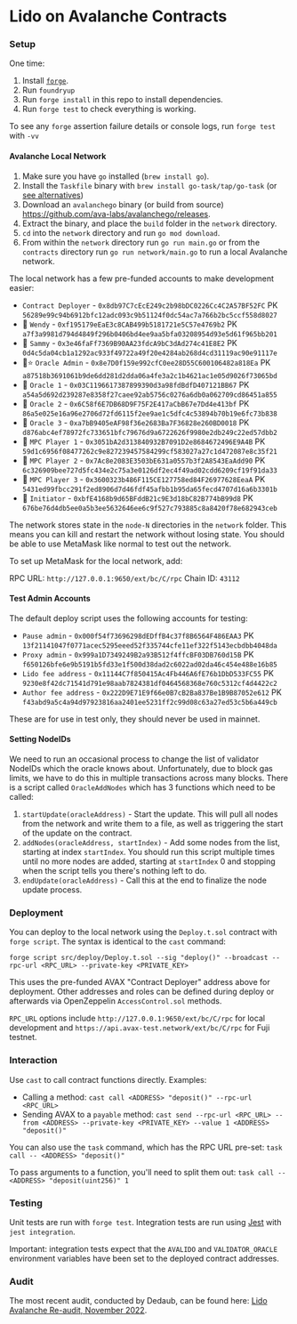 # Lido on Avalanche Contracts

### Setup

One time:

1. Install [`forge`](https://github.com/gakonst/foundry#installation).
1. Run `foundryup`
1. Run `forge install` in this repo to install dependencies.
1. Run `forge test` to check everything is working.

To see any `forge` assertion failure details or console logs, run `forge test` with `-vv`

#### Avalanche Local Network

1. Make sure you have `go` installed (`brew install go`).
1. Install the `Taskfile` binary with `brew install go-task/tap/go-task` (or [see alternatives](https://taskfile.dev/#/installation))
1. Download an `avalanchego` binary (or build from source) https://github.com/ava-labs/avalanchego/releases.
1. Extract the binary, and place the `build` folder in the `network` directory.
1. `cd` into the `network` directory and run `go mod download`.
1. From within the `network` directory run `go run main.go` or from the `contracts` directory run `go run network/main.go` to run a local Avalanche network.

The local network has a few pre-funded accounts to make development easier:

- `Contract Deployer` - `0x8db97C7cEcE249c2b98bDC0226Cc4C2A57BF52FC` PK `56289e99c94b6912bfc12adc093c9b51124f0dc54ac7a766b2bc5ccf558d8027`
- 🐳 `Wendy` - `0xf195179eEaE3c8CAB499b5181721e5C57e4769b2` PK `a7f3a9981d794d4849f296b0406bd4ee9aa5bfa03208954d93e5d61f965bb201`
- 🦐 `Sammy` - `0x3e46faFf7369B90AA23fdcA9bC3dAd274c41E8E2` PK `0d4c5da04cb1a1292ac933f49722a49f20e4284ab268d4cd31119ac90e91117e`
- 🔮⭐️ `Oracle Admin` - `0x8e7D0f159e992cfC0ee28D55C600106482a818Ea` PK `a87518b3691061b9de6dd281d2dda06a4fe3a2c1b4621ac1e05d9026f73065bd`
- 🔮 `Oracle 1` - `0x03C1196617387899390d3a98fdBdfD407121BB67` PK `a54a5d692d239287e8358f27caee92ab5756c0276a6db0a062709cd86451a855`
- 🔮 `Oracle 2` - `0x6C58f6E7DB68D9F75F2E417aCbB67e7Dd4e413bf` PK `86a5e025e16a96e2706d72fd6115f2ee9ae1c5dfc4c53894b70b19e6fc73b838`
- 🔮 `Oracle 3` - `0xa7bB9405eAF98f36e2683Ba7F36828e260BD0018` PK `d876abc4ef78972fc733651bfc79676d9a6722626f9980e2db249c22ed57dbb2`
- 🐪 `MPC Player 1` - `0x3051bA2d313840932B7091D2e8684672496E9A4B` PK `59d1c6956f08477262c9e827239457584299cf583027a27c1d472087e8c35f21`
- 🐪 `MPC Player 2` - `0x7Ac8e2083E3503bE631a0557b3f2A8543EaAdd90` PK `6c326909bee727d5fc434e2c75a3e0126df2ec4f49ad02cdd6209cf19f91da33`
- 🐪 `MPC Player 3` - `0x3600323b486F115CE127758ed84F26977628EeaA` PK `5431ed99fbcc291f2ed8906d7d46fdf45afbb1b95da65fecd4707d16a6b3301b`
- 🏁 `Initiator` - `0xbfE4168b9d65BFddB21c9E3d18bC82B774bB99d8` PK `676be76d4db5ee0a5b3ee5632646ee6c9f527c793885c8a8420f78e682943ceb`

The network stores state in the `node-N` directories in the `network` folder. This means you can kill and restart the network without losing state. You should be able to use MetaMask like normal to test out the network.

To set up MetaMask for the local network, add:

RPC URL: `http://127.0.0.1:9650/ext/bc/C/rpc`
Chain ID: `43112`

#### Test Admin Accounts

The default deploy script uses the following accounts for testing:

- `Pause admin` - `0x000f54f73696298dEDffB4c37f8B6564F486EAA3` PK `13f21141047f0771acec5295eeed52f335744cfe11ef322f5143ecbdbb4048da`
- `Proxy admin` - `0x999a1D7349249B2a93B512f4ffcBF03DB760d15B` PK `f650126bfe6e9b5191b5fd33e1f500d38dad2c6022ad02da46c454e488e16b85`
- `Lido fee address` - `0x11144C7f850415Ac4Fb446A6fE76b1DbD533FC55` PK `9230e8f42dc71541d791e98aab7824381df0464568368e760c5312cf4d4422c2`
- `Author fee address` - `0x222D9E71E9f66e0B7cB2Ba837Be1B9B87052e612` PK `f43abd9a5c4a94d97923816aa2401ee5231ff2c99d08c63a27ed53c5b6a449cb`

These are for use in test only, they should never be used in mainnet.

#### Setting NodeIDs

We need to run an occasional process to change the list of validator NodeIDs which the oracle knows about. Unfortunately, due to block gas limits, we have to do this in multiple transactions across many blocks. There is a script called `OracleAddNodes` which has 3 functions which need to be called:

1. `startUpdate(oracleAddress)` - Start the update. This will pull all nodes from the network and write them to a file, as well as triggering the start of the update on the contract.
2. `addNodes(oracleAddress, startIndex)` - Add some nodes from the list, starting at index `startIndex`. You should run this script multiple times until no more nodes are added, starting at `startIndex` 0 and stopping when the script tells you there's nothing left to do.
3. `endUpdate(oracleAddress)` - Call this at the end to finalize the node update process.

### Deployment

You can deploy to the local network using the `Deploy.t.sol` contract with `forge script`. The syntax is identical to the `cast` command:

```
forge script src/deploy/Deploy.t.sol --sig "deploy()" --broadcast --rpc-url <RPC_URL> --private-key <PRIVATE_KEY>
```

This uses the pre-funded AVAX "Contract Deployer" address above for deployment. Other addresses and roles can be defined during deploy or afterwards via OpenZeppelin `AccessControl.sol` methods.

`RPC_URL` options include `http://127.0.0.1:9650/ext/bc/C/rpc` for local development and `https://api.avax-test.network/ext/bc/C/rpc` for Fuji testnet.

### Interaction

Use `cast` to call contract functions directly. Examples:

- Calling a method: `cast call <ADDRESS> "deposit()" --rpc-url <RPC_URL>`
- Sending AVAX to a `payable` method: `cast send --rpc-url <RPC_URL> --from <ADDRESS> --private-key <PRIVATE_KEY> --value 1 <ADDRESS> "deposit()"`

You can also use the `task` command, which has the RPC URL pre-set: `task call -- <ADDRESS> "deposit()"`

To pass arguments to a function, you'll need to split them out: `task call -- <ADDRESS> "deposit(uint256)" 1`

### Testing

Unit tests are run with `forge test`. Integration tests are run using [Jest](https://jestjs.io/docs/getting-started_) with `jest integration`.

Important: integration tests expect that the `AVALIDO` and `VALIDATOR_ORACLE` environment variables have been set to the deployed contract addresses.

### Audit

The most recent audit, conducted by Dedaub, can be found here: [Lido Avalanche Re-audit, November 2022](https://docs.google.com/document/d/1ZRUu4ogcnHKa_XgTktAAtWDAnMY_jQ36pkOfUFgjquY/edit).
